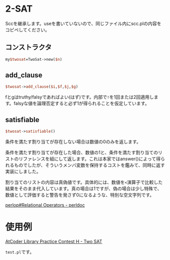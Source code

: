 # 2-SAT

Sccを継承します。useを書いていないので、同じファイル内にscc.plの内容をコピペしてください。

## コンストラクタ

```perl
my$twosat=TwoSat->new($n)
```

## add_clause

```perl
$twosat->add_clause($i,$f,$j,$g)
```

fとgはtruthy/falsyであればよい(はず)です。内部で`!`を1回または2回適用します。falsyな値を論理否定すると必ず1が得られることを仮定しています。

## satisfiable

```perl
$twosat->satisfiable()
```

条件を満たす割り当てが存在しない場合は数値の0のみを返します。

条件を満たす割り当てが存在した場合、数値の1と、条件を満たす割り当てのリストのリファレンスを組にして返します。これは本家ではanswer()によって得られるものでしたが、そういうメンバ変数を保持するコストを鑑みて、同時に返す実装にしました。

割り当てのリストの内容は真偽値です。具体的には、数値を`<`演算子で比較した結果をそのまま代入しています。真の場合は1ですが、偽の場合は少し特殊で、数値として評価すると警告を発さず0になるような、特別な空文字列です。

[perlop#Relational Operators - perldoc](https://perldoc.perl.org/5.32.0/perlop.html#Relational-Operators)

# 使用例

[AtCoder Library Practice Contest H - Two SAT](https://atcoder.jp/contests/practice2/submissions/16603538)

`test.pl`です。

